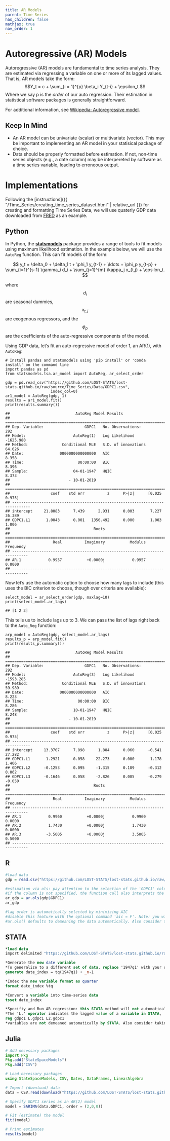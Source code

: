 ```yaml
---
title: AR Models
parent: Time Series
has_children: false
mathjax: true
nav_order: 1
---
```


# Autoregressive (AR) Models

Autoregressive (AR) models are fundamental to time series analysis. They are estimated via regressing a variable on one or more of its lagged values. That is, AR models take the form: $$Y_t = c + \sum_{i = 1}^{p} \beta_i Y_{t-i} + \epsilon_t $$ Where we say p is the *order* of our auto regression. Their estimation in statistical software packages is generally straightforward.

For additional information, see [Wikipedia: Autoregressive model](https://en.wikipedia.org/wiki/Autoregressive_model).

## Keep In Mind

- An AR model can be univariate (scalar) or multivariate (vector). This may be important to implementing an AR model in your statisical package of choice.
- Data should be properly formatted before estimation. If not, non-time series objects (e.g., a date column) may be interpereted by software as a time series variable, leading to erroneous output.

# Implementations

Following the [instructions]({{ "/Time_Series/creating_time_series_dataset.html" | relative_url }}) for creating and formatting Time Series Data, we will use quaterly GDP data downloaded from [FRED](https://fred.stlouisfed.org/series/GDPC1) as an example.

## Python

In Python, the [**statsmodels**](https://www.statsmodels.org/stable/index.html) package provides a range of tools to fit models using maximum likelihood estimation. In the example below, we will use the `AutoReg` function. This can fit models of the form:

$$
y_t = \delta_0 + \delta_1 t + \phi_1 y_{t-1} + \ldots + \phi_p y_{t-p} + \sum_{i=1}^{s-1} \gamma_i d_i + \sum_{j=1}^{m} \kappa_j x_{t,j} + \epsilon_t.
$$

where $$d_i$$ are seasonal dummies, $$x_{t,j}$$ are exogenous regressors, and the $$\phi_p$$ are the coefficients of the auto-regressive components of the model.

Using GDP data, let’s fit an auto-regressive model of order 1, an AR(1), with `AutoReg`:

```python?example=arexample
# Install pandas and statsmodels using 'pip install' or 'conda install' on the command line
import pandas as pd
from statsmodels.tsa.ar_model import AutoReg, ar_select_order

gdp = pd.read_csv("https://github.com/LOST-STATS/lost-stats.github.io/raw/source/Time_Series/Data/GDPC1.csv",
                    index_col=0)
ar1_model = AutoReg(gdp, 1)
results = ar1_model.fit()
print(results.summary())
```

    ##                             AutoReg Model Results
    ## ==============================================================================
    ## Dep. Variable:                  GDPC1   No. Observations:                  292
    ## Model:                     AutoReg(1)   Log Likelihood               -1625.980
    ## Method:               Conditional MLE   S.D. of innovations             64.626
    ## Date:                0000000000000000   AIC                              8.358
    ## Time:                        00:00:00   BIC                              8.396
    ## Sample:                    04-01-1947   HQIC                             8.373
    ##                          - 10-01-2019
    ## ==============================================================================
    ##                  coef    std err          z      P>|z|      [0.025      0.975]
    ## ------------------------------------------------------------------------------
    ## intercept     21.8083      7.439      2.931      0.003       7.227      36.389
    ## GDPC1.L1       1.0043      0.001   1356.492      0.000       1.003       1.006
    ##                                     Roots
    ## =============================================================================
    ##                   Real          Imaginary           Modulus         Frequency
    ## -----------------------------------------------------------------------------
    ## AR.1            0.9957           +0.0000j            0.9957            0.0000
    ## -----------------------------------------------------------------------------

Now let’s use the automatic option to choose how many lags to include (this uses the BIC criterion to choose, though over criteria are available):

```python?example=arexample
select_model = ar_select_order(gdp, maxlag=10)
print(select_model.ar_lags)
```
    ## [1 2 3]

This tells us to include lags up to 3. We can pass the list of lags right back to the
`Auto_Reg` function:

```python?example=arexample
arp_model = AutoReg(gdp, select_model.ar_lags)
results_p = arp_model.fit()
print(results_p.summary())
```

    ##                             AutoReg Model Results
    ## ==============================================================================
    ## Dep. Variable:                  GDPC1   No. Observations:                  292
    ## Model:                     AutoReg(3)   Log Likelihood               -1593.285
    ## Method:               Conditional MLE   S.D. of innovations             59.989
    ## Date:                0000000000000000   AIC                              8.223
    ## Time:                        00:00:00   BIC                              8.286
    ## Sample:                    10-01-1947   HQIC                             8.248
    ##                          - 10-01-2019
    ## ==============================================================================
    ##                  coef    std err          z      P>|z|      [0.025      0.975]
    ## ------------------------------------------------------------------------------
    ## intercept     13.3707      7.098      1.884      0.060      -0.541      27.282
    ## GDPC1.L1       1.2921      0.058     22.273      0.000       1.178       1.406
    ## GDPC1.L2      -0.1253      0.095     -1.315      0.189      -0.312       0.062
    ## GDPC1.L3      -0.1646      0.058     -2.826      0.005      -0.279      -0.050
    ##                                     Roots
    ## =============================================================================
    ##                   Real          Imaginary           Modulus         Frequency
    ## -----------------------------------------------------------------------------
    ## AR.1            0.9960           +0.0000j            0.9960            0.0000
    ## AR.2            1.7430           +0.0000j            1.7430            0.0000
    ## AR.3           -3.5005           +0.0000j            3.5005            0.5000
    ## -----------------------------------------------------------------------------


## R

```r
#load data
gdp = read.csv("https://github.com/LOST-STATS/lost-stats.github.io/raw/source/Time_Series/Data/GDPC1.csv")

#estimation via ols: pay attention to the selection of the 'GDPC1' column.
#if the column is not specified, the function call also interprets the date column as a time series variable!
ar_gdp = ar.ols(gdp$GDPC1)
ar_gdp

#lag order is automatically selected by minimizing AIC
#disable this feature with the optional command 'aic = F'. Note: you will also likely wish to specify the argument 'order.max'.
#ar.ols() defaults to demeaning the data automatically. Also consider taking logs and first differencing for statistically meaningful results.
```

## STATA

```stata
*load data
import delimited "https://github.com/LOST-STATS/lost-stats.github.io/raw/source/Time_Series/Data/GDPC1.csv", clear

*Generate the new date variable
*To generalize to a different set of data, replace '1947q1' with your own series' start date.
generate date_index = tq(1947q1) + _n-1

*Index the new variable format as quarter
format date_index %tq

*Convert a variable into time-series data
tsset date_index

*Specifiy and Run AR regression: this STATA method will not automatically select a lag order.
*The 'L.' operator indicates the lagged value of a variable in STATA, 'L2.' its second lag, and so on.
reg gdpc1 L.gdpc1 L2.gdpc1
*variables are not demeaned automatically by STATA. Also consider taking logs and first differencing for statistically meaningful results.
```

## Julia

```julia
# Add necessary packages 
import Pkg
Pkg.add("StateSpaceModels")
Pkg.add("CSV")

# Load necessary packages
using StateSpaceModels, CSV, Dates, DataFrames, LinearAlgebra

# Import (download) data 
data = CSV.read(download("https://github.com/LOST-STATS/lost-stats.github.io/raw/source/Time_Series/Data/GDPC1.csv"), DataFrame)

# Specify GDPC1 series as an AR(2) model
model = SARIMA(data.GDPC1, order = (2,0,0))

# Fit (estimate) the model
fit!(model)

# Print estimates
results(model)
```
